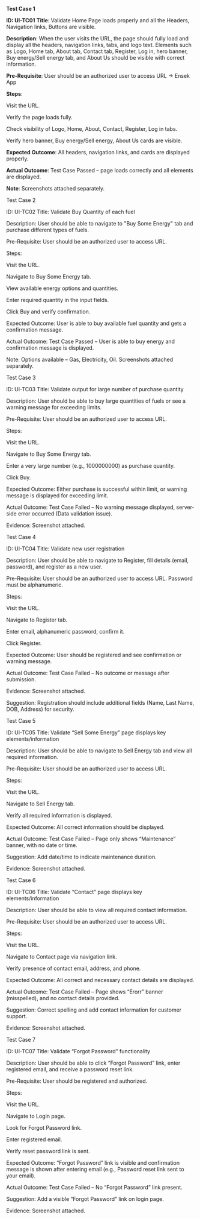 **Test Case 1**

**ID: UI-TC01**
**Title**: Validate Home Page loads properly and all the Headers, Navigation links, Buttons are visible.

**Description**: When the user visits the URL, the page should fully load and display all the headers, navigation links, tabs, and logo text. Elements such as Logo, Home tab, About tab, Contact tab, Register, Log in, hero banner, Buy energy/Sell energy tab, and About Us should be visible with correct information.

**Pre-Requisite**: User should be an authorized user to access URL → Ensek App

**Steps**:

Visit the URL.

Verify the page loads fully.

Check visibility of Logo, Home, About, Contact, Register, Log in tabs.

Verify hero banner, Buy energy/Sell energy, About Us cards are visible.

**Expected Outcome**: All headers, navigation links, and cards are displayed properly.

**Actual Outcome**:  Test Case Passed – page loads correctly and all elements are displayed.

**Note**: Screenshots attached separately.

Test Case 2

ID: UI-TC02
Title: Validate Buy Quantity of each fuel

Description: User should be able to navigate to "Buy Some Energy" tab and purchase different types of fuels.

Pre-Requisite: User should be an authorized user to access URL.

Steps:

Visit the URL.

Navigate to Buy Some Energy tab.

View available energy options and quantities.

Enter required quantity in the input fields.

Click Buy and verify confirmation.

Expected Outcome: User is able to buy available fuel quantity and gets a confirmation message.

Actual Outcome:  Test Case Passed – User is able to buy energy and confirmation message is displayed.

Note: Options available – Gas, Electricity, Oil. Screenshots attached separately.

Test Case 3

ID: UI-TC03
Title: Validate output for large number of purchase quantity

Description: User should be able to buy large quantities of fuels or see a warning message for exceeding limits.

Pre-Requisite: User should be an authorized user to access URL.

Steps:

Visit the URL.

Navigate to Buy Some Energy tab.

Enter a very large number (e.g., 1000000000) as purchase quantity.

Click Buy.

Expected Outcome: Either purchase is successful within limit, or warning message is displayed for exceeding limit.

Actual Outcome:  Test Case Failed – No warning message displayed, server-side error occurred (Data validation issue).

Evidence: Screenshot attached.

Test Case 4

ID: UI-TC04
Title: Validate new user registration

Description: User should be able to navigate to Register, fill details (email, password), and register as a new user.

Pre-Requisite: User should be an authorized user to access URL. Password must be alphanumeric.

Steps:

Visit the URL.

Navigate to Register tab.

Enter email, alphanumeric password, confirm it.

Click Register.

Expected Outcome: User should be registered and see confirmation or warning message.

Actual Outcome:  Test Case Failed – No outcome or message after submission.

Evidence: Screenshot attached.

Suggestion: Registration should include additional fields (Name, Last Name, DOB, Address) for security.

Test Case 5

ID: UI-TC05
Title: Validate “Sell Some Energy” page displays key elements/information

Description: User should be able to navigate to Sell Energy tab and view all required information.

Pre-Requisite: User should be an authorized user to access URL.

Steps:

Visit the URL.

Navigate to Sell Energy tab.

Verify all required information is displayed.

Expected Outcome: All correct information should be displayed.

Actual Outcome:  Test Case Failed – Page only shows “Maintenance” banner, with no date or time.

Suggestion: Add date/time to indicate maintenance duration.

Evidence: Screenshot attached.

Test Case 6

ID: UI-TC06
Title: Validate “Contact” page displays key elements/information

Description: User should be able to view all required contact information.

Pre-Requisite: User should be an authorized user to access URL.

Steps:

Visit the URL.

Navigate to Contact page via navigation link.

Verify presence of contact email, address, and phone.

Expected Outcome: All correct and necessary contact details are displayed.

Actual Outcome:  Test Case Failed – Page shows “Erorr” banner (misspelled), and no contact details provided.

Suggestion: Correct spelling and add contact information for customer support.

Evidence: Screenshot attached.

Test Case 7

ID: UI-TC07
Title: Validate “Forgot Password” functionality

Description: User should be able to click “Forgot Password” link, enter registered email, and receive a password reset link.

Pre-Requisite: User should be registered and authorized.

Steps:

Visit the URL.

Navigate to Login page.

Look for Forgot Password link.

Enter registered email.

Verify reset password link is sent.

Expected Outcome: “Forgot Password” link is visible and confirmation message is shown after entering email (e.g., Password reset link sent to your email).

Actual Outcome:  Test Case Failed – No “Forgot Password” link present.

Suggestion: Add a visible “Forgot Password” link on login page.

Evidence: Screenshot attached.
